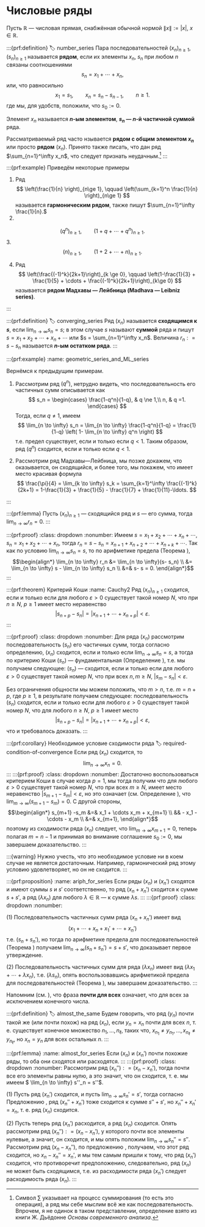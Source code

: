 # Числовые ряды

Пусть $\mathbb{R}$ — числовая прямая, снабжённая обычной нормой $\|x \|:= |x|$, $x\in \mathbb{R}.$

:::{prf:definition}
:label: number_series
Пара последовательностей $(x_n)_{n \ge 1}$, $(s_n)_{n \ge 1}$ называется **рядом**, если их элементы $x_n$, $s_n$ при любом $n$ связаны соотношениями
$$
s_n = x_1 + \cdots + x_n,
$$
или, что равносильно
$$
x_1=s_1, \qquad x_n = s_n-s_{n-1}, \qquad n\ge 1.
$$
где мы, для удобств, положили, что $s_0:=0$.

Элемент $x_n$ называется **$n$-ым элементом**, **$s_n$ — $n$-й частичной суммой** ряда. 

Рассматриваемый ряд часто нзывается **рядом с общим элементом $x_n$** или просто **рядом** $(x_n)$. Принято также писать, что дан ряд $\sum_{n=1}^\infty x_n$, что следует признать неудачным.[^footnote341]
:::

:::{prf:example} Приведём некоторые примеры

1. Ряд
$$
\left(\frac{1}{n} \right)_{n\ge 1}, \qquad \left(\sum_{k=1}^n \frac{1}{n} \right)_{n\ge 1}
$$
называется **гармоническим рядом**, также пишут $\sum_{n=1}^\infty \frac{1}{n}.$
2.
$$
(q^n)_{n\ge 1},\qquad (1+q+\cdots +q^n)_{n\ge 1}.
$$
3.
$$
(n)_{n \ge 1}, \qquad \left(1+2+\cdots + n \right)_{n \ge 1}.
$$

4. Ряд 
$$
\left(\frac{(-1)^k}{2k+1}\right)_{k \ge 0}, \qquad \left(1-\frac{1}{3} + \frac{1}{5} + \cdots + \frac{(-1)^k}{2k+1}\right)_{k\ge 0} 
$$
называется **рядом Мадхавы — Лейбница (Madhava — Leibniz series)**. 
    
:::




:::{prf:definition}
:label: converging_series
Ряд $(x_n)$ называется **сходящимся к $s$**, если $\lim_{n \to \infty}s_n = s$; в этом случае $s$ называют **суммой** ряда и пишут $s = x_1 + x_2+\cdots + x_n + \cdots$ или $s = \sum_{n=1}^\infty x_n$. Величина $r_n: = s-s_n$ называется **$n$-ым остатком ряда**.
:::

:::{prf:example}
:name: geometric_series_and_ML_series

Вернёмся к предыдущим примерам.

1. Рассмотрим ряд $(q^n)$, нетрудно видеть, что последовательность его частичных сумм описывается как
$$
s_n  = \begin{cases}
\frac{1-q^n}{1-q}, & q \ne 1,\\
n, & q =1.
\end{cases}
$$
Тогда, если $q \ne 1$, имеем
$$
\lim_{n \to \infty} s_n = \lim_{n \to \infty} \frac{1-q^n}{1-q} = \frac{1}{1-q} \left( 1- \lim_{n \to \infty} q^n \right)
$$
т.е. предел существует, если и только если $q<1$. Таким образом, ряд $(q^n)$ сходится, если и только если $q<1.$

2. Рассмотрим ряд Мадхавы—Лейбница, мы позже докажем, что оказывается, он сходящийся, и более того, мы покажем, что имеет место красивая формула
$$
\frac{\pi}{4} = \lim_{k \to \infty} s_k = \sum_{k=1}^\infty \frac{(-1)^k}{2k+1} = 1-\frac{1}{3} + \frac{1}{5} - \frac{1}{7} + \frac{1}{11}-\ldots.
$$

:::


:::{prf:lemma}
Пусть $(x_n)_{n\ge 1}$ — сходящийся ряд и $s$ — его сумма, тогда $\lim_{n \to \infty }r_n = 0.$
:::

:::{prf:proof}
:class: dropdown
:nonumber:
Имеем $s = x_1+x_2+\cdots + x_n +\cdots$, $s_n = x_1 + x_2 + \cdots + x_n$, тогда $r_n = s-s_n = x_{n+1}+ x_{n+2} + \cdots + x_{n+k} + \cdots$. Так как по условию $\lim_{n \to \infty} s_n = s$, то по арифметике предела (Теорема [](#a+b,ca,ab)), 
$$\begin{align*}
\lim_{n \to \infty} r_n &= \lim_{n \to \infty}(s- s_n) \\
&=  \lim_{n \to \infty} s -  \lim_{n \to \infty} s_n \\
&=& s- s = 0.
\end{align*}$$
:::




:::{prf:theorem} Критерий Коши
:name: Cauchy2
Ряд $(x_n)_{n\ge 1}$ сходится, если и только если для любого $\varepsilon >0$ существует такой номер $N$, что при $n \ge N$, $p\ge 1$ имеет место неравенство
$$
|s_{n+p} -s_n| = |x_{n+1}+ \cdots + x_{n+p}| < \varepsilon.
$$
:::

:::{prf:proof}
:class: dropdown
:nonumber:
Для ряда $(x_n)$ рассмотрим последовательность $(s_n)$ его частичных сумм, тогда согласно определению, $(x_n)$ сходится, если и только если $\lim_{n \to \infty} s_n = s$, а тогда по критерию Коши [](#Cauchy) $(s_n)$ — фундаментальная (Определение [](#fundamental_sequence)), т.е. мы получаем следующее: $(s_n)$ — сходится, если и только если для любого $\varepsilon >0$ существует такой номер $N$, что при всех $n,m \ge N$, $|s_m- s_n| < \varepsilon$.

Без ограничения общности мы можем положить, что $m>n$, т.е. $m= n+p$, где $p \ge 1$, в результате получаем следующее: последовательность $(s_n)$ сходится, если и только если для любого $\varepsilon >0$ существует такой номер $N$, что для любого $n \ge N$, $p \ge 1$ имеет место
$$
|s_{n+p} - s_n| = |x_{n+1} + \cdots+  x_{n+p}| < \varepsilon,
$$
что и требовалось доказать.
:::


:::{prf:corollary} Необходимое условие сходимости ряда
:label: required-condition-of-convergence
Если ряд $(x_n)$ сходится, то 
$$
\lim_{n \to \infty} x_n =0.
$$
:::
:::{prf:proof}
:class: dropdown
:nonumber:
Достаточно воспользоваться критерием Коши [](#Cauchy2) в случае когда $p=1$, мы тогда получим что для любого $\varepsilon >0$ существует такой номер $N$, что при всех $m \ge N$, имеет место неравенство $|s_{m+1} - s_m| < \varepsilon$, но это означает (см. Определение [](#limit_of_sequence)), что $\lim_{m \to \infty} (s_{m+1} - s_m)=0$. С другой стороны, 
$$\begin{align*}
s_{m+1} -s_m &=& x_1 + \cdots x_m + x_{m+1} \\
&& - x_1 - \cdots - x_m \\
&=& x_{m+1},
\end{align*}$$
поэтому из сходимости ряда $(x_n)$ следует, что $\lim_{m\to \infty }x_{m+1} = 0$, теперь полагая $m = n-1$ и принимая во внимание соглашение $s_0 :=0$, мы завершаем доказательство.
:::

:::{warning}
Нужно учесть, что это необходимое условие ни в коем случае не является достаточным. Например, гармонический ряд этому условию удовлетворяет, но он не сходится.
:::

:::{prf:proposition}
:name: ariph_for_series
Если ряды $(x_n)$ и $(x_n')$ сходятся и имеют суммы $s$ и $s'$ соответственно, то ряд $(x_n+x_n')$ сходится к сумме $s+s'$, а ряд $(\lambda x_n)$ для любого $\lambda \in \mathbb{R}$ — к сумме $\lambda s.$
:::
:::{prf:proof}
:class: dropdown
:nonumber:

(1) Последовательность частичных сумм ряда $(x_n + x_n')$ имеет вид 
$$
(x_1 + \cdots + x_n + x_1' + \cdots +x_n')
$$
т.е. $(s_n + s_n')$, но тогда по арифметике предела для последовательностей (Теорема [](#a+b,ca,ab)) получаем $\lim_{n \to \infty} (s_n + s_n') = s+ s'$, что доказывает первое утверждение.

(2) Последовательность частичных сумм для ряда $(\lambda x_n)$ имеет вид $(\lambda x_1 + \cdots + \lambda x_n)$, т.е. $(\lambda s_n)$, опять воспользовавшись арифметикой предела для последовательностей (Теорема [](#a+b,ca,ab)), мы завершаем доказательство.
:::

Напомним (см. [](#almost_all)), что фраза **почти для всех** означает, что для всех за исключением конечного числа.

:::{prf:definition}
:label: almost_the_same
Будем говорить, что ряд $(y_n)$ почти такой же (или почти похож) на ряд $(x_n)$, если $y_n = x_n$ почти для всех $n$, т. е. существует конечное множество $n_1,\ldots, n_\ell$, таких что, $x_{n_1} \ne y_{n_1},\ldots, x_{n_\ell} \ne y_{n_\ell}$, но $x_n = y_n$ для всех остальных $n.$
:::

:::{prf:lemma}
:name: almost_for_series
Если $(x_n)$ и $(x_n')$ почти похожие ряды, то оба они сходятся или расходятся.
:::
:::{prf:proof}
:class: dropdown
:nonumber:
Рассмотрим ряд $(x_n''): = (x_n - x_n')$, тогда почти все его элементы равны нулю, а это значит, что он сходится, т. е. мы имеем $ \lim_{n \to \infty} s''_n = s''$. 

(1) Пусть ряд $(x_n')$ сходится, и пусть $\lim_{n \to \infty}s_n' =s'$, тогда согласно Предложению [](#ariph_for_series), ряд $(x_n'' + x_n')$ тоже сходится к сумме $s''+s'$, но $x_n''+x_n' = x_n$, т. е. ряд $(x_n)$ сходится.

(2) Пусть теперь ряд $(x_n')$ расходится, а ряд $(x_n)$ сходится. Опять рассмотрим ряд $(x_n''): = (x_n - x_n')$, у которого почти все элементы нулевые, а значит, он сходится, и мы опять положим $\lim_{n \to \infty}s_n'' = s''.$ Рассмотрим ряд $(x_n - x_n'')$, по предложению [](#ariph_for_series), получаем, что этот ряд сходится, но $x_n - x_n'' = x_n'$, и мы тем самым пришли к тому, что ряд $(x_n')$ сходится, что противоречит предположению, следовательно, ряд $(x_n)$ не может быть сходящимся, т.е. из расходимости ряда $(x_n')$ следует расходимость ряда $(x_n).$
:::

[^footnote341]: Символ $\sum$ указывает на процесс суммирования (то есть это операция), а ряд мы себе мыслим всё же как последовательность. Впрочем, я не одинок в таком представлении, определение взято из книги Ж. Дьёдонне *Основы современного анализа*.